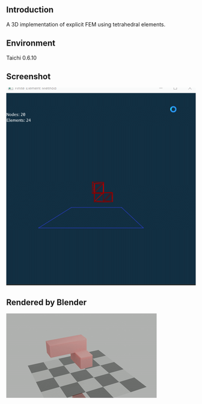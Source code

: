 ## Introduction
A 3D implementation of explicit FEM using tetrahedral elements.

## Environment
Taichi 0.6.10

## Screenshot
![](fem-3d.gif)

## Rendered by Blender
![](fem-3d-blender.gif)

